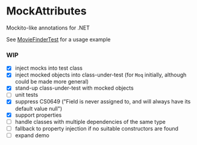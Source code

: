 # MockAttributes
Mockito-like annotations for .NET

See [MovieFinderTest](https://github.com/alexashley/MockAttributes/blob/master/MockAttributes.Demo/MovieFinderInjectedPropertiesTest.cs) for a usage example


### WIP
- [x] inject mocks into test class
- [x] inject mocked objects into class-under-test (for `Moq` initially, although could be made more general)
- [x] stand-up class-under-test with mocked objects
- [ ] unit tests
- [x] suppress CS0649 ("Field is never assigned to, and will always have its default value null")
- [x] support properties
- [ ] handle classes with multiple dependencies of the same type
- [ ] fallback to property injection if no suitable constructors are found
- [ ] expand demo
